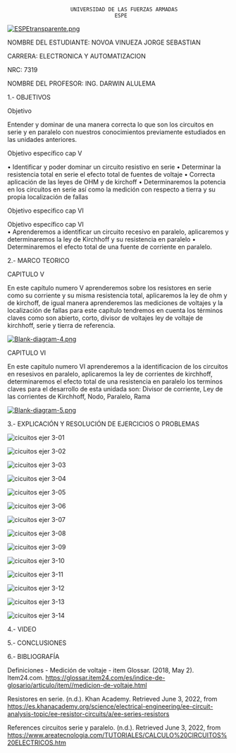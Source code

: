                         UNIVERSIDAD DE LAS FUERZAS ARMADAS 
                                      ESPE
                                      

[![ESPEtransparente.png](https://i.postimg.cc/2yP3YpmF/ESPEtransparente.png)](https://postimg.cc/sG43PNMv)



NOMBRE DEL ESTUDIANTE: NOVOA VINUEZA JORGE SEBASTIAN 
  
CARRERA: ELECTRONICA Y AUTOMATIZACION 

NRC: 7319

NOMBRE DEL PROFESOR: ING. DARWIN ALULEMA



1.- OBJETIVOS 

Objetivo

Entender y dominar de una manera correcta lo que son los circuitos en serie y en paralelo con nuestros conocimientos previamente estudiados en las unidades anteriores. 

Objetivo específico cap V

•	Identificar y poder dominar un circuito resistivo en serie 
•	Determinar la resistencia total en serie  el efecto total de fuentes de voltaje
•	Correcta aplicación de las leyes de OHM y de kirchoff
•	Determinaremos la potencia en los circuitos en serie así como la medición con respecto a tierra y su propia localización de fallas 

Objetivo especifico cap VI

Objetivo específico cap VI						
•	Aprenderemos a identificar un circuito recesivo en paralelo, aplicaremos y determinaremos la ley de Kirchhoff y su resistencia en paralelo 
•	Determinaremos el efecto total de una fuente de corriente en paralelo.


2.- MARCO TEORICO 

CAPITULO V

En este capítulo numero V aprenderemos sobre los resistores en serie como su corriente y su misma resistencia total, aplicaremos la ley de ohm y de kirchoff, de igual manera aprenderemos las mediciones de voltajes y la localización de fallas para este capítulo tendremos en cuenta los términos claves como son abierto, corto, divisor de voltajes ley de voltaje de kirchhoff, serie y tierra de referencia.

[![Blank-diagram-4.png](https://i.postimg.cc/N03w2wf9/Blank-diagram-4.png)](https://postimg.cc/Lq3WGwP2)

CAPITULO VI

En este capitulo numero VI aprenderemos a la identificacion de los circuitos en resesivos en paralelo, aplicaremos la ley de corrientes de kirchhoff, determinaremos el efecto total de una resistencia en paralelo los terminos claves para el desarrollo de esta unidada son: Divisor de corriente, Ley de las corrientes de Kirchhoff, Nodo, Paralelo, Rama

[![Blank-diagram-5.png](https://i.postimg.cc/DztN1B2p/Blank-diagram-5.png)](https://postimg.cc/67fzXV4C)

3.- EXPLICACIÓN Y RESOLUCIÓN DE EJERCICIOS O PROBLEMAS

![cicuitos ejer 3-01](https://user-images.githubusercontent.com/105685180/171852930-c1557354-d267-4e61-9237-ccc02750a7ea.png)


![cicuitos ejer 3-02](https://user-images.githubusercontent.com/105685180/171852948-c99ac085-cbb9-4acf-9715-78c6991f9b56.png)


![cicuitos ejer 3-03](https://user-images.githubusercontent.com/105685180/171853008-6b35ebb1-67ff-438e-901f-33cba163056c.png)


![cicuitos ejer 3-04](https://user-images.githubusercontent.com/105685180/171853035-c0f38846-12ca-40a2-a7da-0a8930cde113.png)


![cicuitos ejer 3-05](https://user-images.githubusercontent.com/105685180/171853064-9501690b-4d38-4794-a1ae-cc0842909167.png)


![cicuitos ejer 3-06](https://user-images.githubusercontent.com/105685180/171853070-bfc247cf-0c19-49d0-939c-6e93d12aa1da.png)


![cicuitos ejer 3-07](https://user-images.githubusercontent.com/105685180/171853098-64e586b4-6897-448a-abe5-3c3c40280acc.png)


![cicuitos ejer 3-08](https://user-images.githubusercontent.com/105685180/171853102-8d389612-17fb-4ad0-9dad-efcebd2003cb.png)


![cicuitos ejer 3-09](https://user-images.githubusercontent.com/105685180/171853127-e610dfd5-4d96-4a07-ae70-0d4405d445eb.png)


![cicuitos ejer 3-10](https://user-images.githubusercontent.com/105685180/171853130-ef52534a-abc4-4100-82ce-6964f93deea2.png)


![cicuitos ejer 3-11](https://user-images.githubusercontent.com/105685180/171853132-926a8c97-5cbe-40e8-a07a-5a3e036bf42c.png)


![cicuitos ejer 3-12](https://user-images.githubusercontent.com/105685180/171853133-a2063666-8513-4a47-aa95-66c79cb22882.png)


![cicuitos ejer 3-13](https://user-images.githubusercontent.com/105685180/171853136-35f16e02-d6d5-4b66-9196-eeaf23ef0fcb.png)


![cicuitos ejer 3-14](https://user-images.githubusercontent.com/105685180/171853138-091b75d8-4693-4d6c-a9c5-d379270aa417.png)



4.- VIDEO



5.- CONCLUSIONES




6.- BIBLIOGRAFÍA


Definiciones - Medición de voltaje - item Glossar. (2018, May 2). Item24.com. https://glossar.item24.com/es/indice-de-glosario/articulo/item//medicion-de-voltaje.html

Resistores en serie. (n.d.). Khan Academy. Retrieved June 3, 2022, from https://es.khanacademy.org/science/electrical-engineering/ee-circuit-analysis-topic/ee-resistor-circuits/a/ee-series-resistors

References
circuitos serie y paralelo. (n.d.). Retrieved June 3, 2022, from https://www.areatecnologia.com/TUTORIALES/CALCULO%20CIRCUITOS%20ELECTRICOS.htm

